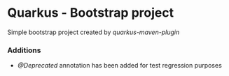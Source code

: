 # Quarkus - Bootstrap project 
Simple bootstrap project created by *quarkus-maven-plugin*  

### Additions
* *@Deprecated* annotation has been added for test regression purposes